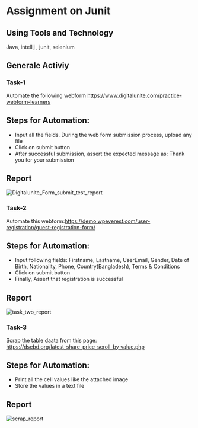 #  Assignment on Junit
## Using Tools and Technology
Java, intellij , junit, selenium
## Generale Activiy
### Task-1 
Automate the following webform
https://www.digitalunite.com/practice-webform-learners
## Steps for Automation:
- Input all the fields. During the web form submission process, upload any file
- Click on submit button
- After successful submission, assert the expected message as: Thank you for your submission
## Report
![Digitalunite_Form_submit_test_report](https://github.com/user-attachments/assets/b9ad4260-5f5f-4d0f-9a2b-c05be15fc987)

### Task-2
Automate this webform:https://demo.wpeverest.com/user-registration/guest-registration-form/
## Steps for Automation:
- Input following fields: Firstname, Lastname, UserEmail, Gender, Date of Birth, Nationality, Phone, Country(Bangladesh), Terms & Conditions
- Click on submit button
- Finally, Assert that registration is successful
## Report
![task_two_report](https://github.com/user-attachments/assets/d8f6164f-8132-4b02-abc5-c75d6291b21b)

### Task-3
Scrap the table daata from this page: https://dsebd.org/latest_share_price_scroll_by_value.php
## Steps for Automation:
- Print all the cell values like the attached image
- Store the values in a text file
## Report
![scrap_report](https://github.com/user-attachments/assets/6e7c002f-a6d3-40d2-a7cb-baf710b592fb)

  

